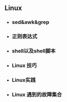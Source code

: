## Linux 



* ### sed&awk&grep

* ### 正则表达式

* ### shell以及shell脚本

* ### Linux 技巧

* ### Linux实践

* ### Linux 遇到的故障集合
